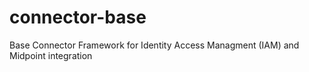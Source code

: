 # connector-base
Base Connector Framework for Identity Access Managment (IAM) and Midpoint integration
